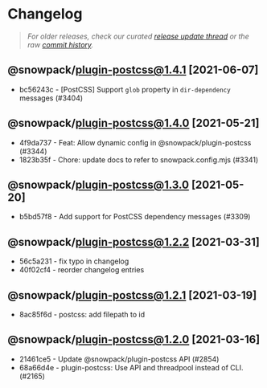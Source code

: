# Changelog

> *For older releases, check our curated [release update thread](https://github.com/snowpackjs/snowpack/discussions/1183) or the raw [commit history](https://github.com/snowpackjs/snowpack/commits/main/plugins/plugin-postcss).*

<!-- add changelog entries here - do not delete! -->

## @snowpack/plugin-postcss@1.4.1 [2021-06-07]

* bc56243c - [PostCSS] Support `glob` property in `dir-dependency` messages (#3404) <Brad Cornes>

## @snowpack/plugin-postcss@1.4.0 [2021-05-21]

* 4f9da737 - Feat: Allow dynamic config in @snowpack/plugin-postcss (#3344) <Drew Powers>
* 1823b35f - Chore: update docs to refer to snowpack.config.mjs (#3341) <Drew Powers>

## @snowpack/plugin-postcss@1.3.0 [2021-05-20]

* b5bd57f8 - Add support for PostCSS dependency messages (#3309) <Brad Cornes>

## @snowpack/plugin-postcss@1.2.2 [2021-03-31]

* 56c5a231 - fix typo in changelog 
* 40f02cf4 - reorder changelog entries 

## @snowpack/plugin-postcss@1.2.1 [2021-03-19]

* 8ac85f6d - postcss: add filepath to id 


## @snowpack/plugin-postcss@1.2.0 [2021-03-16]

* 21461ce5 - Update @snowpack/plugin-postcss API (#2854) <Drew Powers>
* 68a66d4e - plugin-postcss: Use API and threadpool instead of CLI. (#2165) <Josh Wilson>

